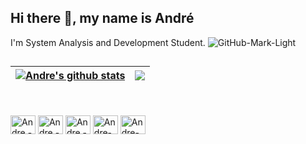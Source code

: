 ## Hi there 👋, my name is André
I'm System Analysis and Development Student. 
![GitHub-Mark-Light](https://user-images.githubusercontent.com/3369400/139447912-e0f43f33-6d9f-45f8-be46-2df5bbc91289.png#gh-dark-mode-only)
##

|<a href="https://github.com/andrellafco/github-readme-stats"><img align="center" src="https://github-readme-stats.vercel.app/api?username=andrellafco&show_icons=true&include_all_commits=true&theme=buefy&hide_border=true" alt="Andre's github stats" /></a> | <a href="https://github.com/andrellafco/github-readme-stats"><img align="center" src="https://github-readme-stats.vercel.app/api/top-langs/?username=andrellafco&layout=compact&theme=buefy&hide_border=true" /></a> |
| ------------- | ------------- |

</a>
<br/> 
<div style="display: inline_block"><br>
  <img align="center" alt="Andre - Rb" height="30" width="40" src="https://cdn.jsdelivr.net/gh/devicons/devicon@latest/icons/ruby/ruby-original.svg">
  <img align="center" alt="Andre - Rails" height="30" width="40" src="https://cdn.jsdelivr.net/gh/devicons/devicon@latest/icons/rails/rails-plain-wordmark.svg">    
  <img align="center" alt="Andre - Js" height="30" width="40" src="https://cdn.jsdelivr.net/gh/devicons/devicon@latest/icons/javascript/javascript-original.svg">
  <img align="center" alt="Andre-HTML" height="30" width="40" src="https://cdn.jsdelivr.net/gh/devicons/devicon@latest/icons/html5/html5-original.svg">
  <img align="center" alt="Andre-CSS" height="30" width="40" src="https://cdn.jsdelivr.net/gh/devicons/devicon@latest/icons/css3/css3-original.svg">
  
<br/>
  
<!--<a href="https://www.linkedin.com/in/andrefranciscoandrella" target="_blank"><img src="https://img.shields.io/badge/-LinkedIn-%230077B5?style=for-the-badge&logo=linkedin&logoColor=white" target="_blank"></a> --> 
<!-- - 🌱 I’m currently learning <img src="https://cdn.jsdelivr.net/gh/devicons/devicon@latest/icons/ruby/ruby-original.svg" /> -->

<!--
**andrellafco/andrellafco** is a ✨ _special_ ✨ repository because its `README.md` (this file) appears on your GitHub profile.

Here are some ideas to get you started:

- 🔭 I’m currently working on ...
- 🌱 I’m currently learning ...
- 👯 I’m looking to collaborate on ...
- 🤔 I’m looking for help with ...
- 💬 Ask me about ...
- 📫 How to reach me: ...
- 😄 Pronouns: ...
- ⚡ Fun fact: ...
-->
